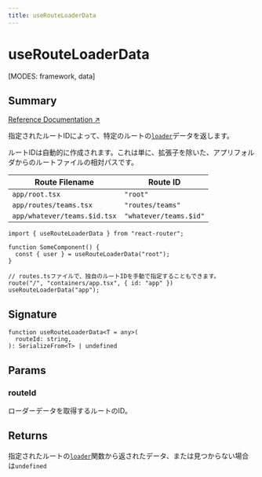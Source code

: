 ```yaml
---
title: useRouteLoaderData
---
```


# useRouteLoaderData

[MODES: framework, data]

## Summary

[Reference Documentation ↗](https://api.reactrouter.com/v7/functions/react_router.useRouteLoaderData.html)

指定されたルートIDによって、特定のルートの[`loader`](../../start/framework/route-module#loader)データを返します。

ルートIDは自動的に作成されます。これは単に、拡張子を除いた、アプリフォルダからのルートファイルの相対パスです。

| Route Filename               | Route ID               |
| ---------------------------- | ---------------------- |
| `app/root.tsx`               | `"root"`               |
| `app/routes/teams.tsx`       | `"routes/teams"`       |
| `app/whatever/teams.$id.tsx` | `"whatever/teams.$id"` |

```tsx
import { useRouteLoaderData } from "react-router";

function SomeComponent() {
  const { user } = useRouteLoaderData("root");
}

// routes.tsファイルで、独自のルートIDを手動で指定することもできます。
route("/", "containers/app.tsx", { id: "app" })
useRouteLoaderData("app");
```

## Signature

```tsx
function useRouteLoaderData<T = any>(
  routeId: string,
): SerializeFrom<T> | undefined
```

## Params

### routeId

ローダーデータを取得するルートのID。

## Returns

指定されたルートの[`loader`](../../start/framework/route-module#loader)関数から返されたデータ、または見つからない場合は`undefined`